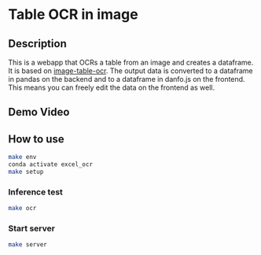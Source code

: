 # Table OCR in image

## Description
This is a webapp that OCRs a table from an image and creates a dataframe.
It is based on [image-table-ocr](https://github.com/eihli/image-table-ocr).
The output data is converted to a dataframe in pandas on the backend and to a dataframe in danfo.js on the frontend. This means you can freely edit the data on the frontend as well.


## Demo Video


## How to use
```bash
make env
conda activate excel_ocr
make setup
```
### Inference test
```bash
make ocr
```
### Start server
```bash
make server
```
